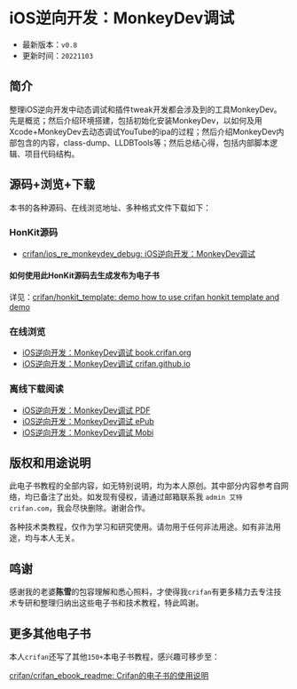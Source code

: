 # iOS逆向开发：MonkeyDev调试

* 最新版本：`v0.8`
* 更新时间：`20221103`

## 简介

整理iOS逆向开发中动态调试和插件tweak开发都会涉及到的工具MonkeyDev。先是概览；然后介绍环境搭建，包括初始化安装MonkeyDev，以如何及用Xcode+MonkeyDev去动态调试YouTube的ipa的过程；然后介绍MonkeyDev内部包含的内容，class-dump、LLDBTools等；然后总结心得，包括内部脚本逻辑、项目代码结构。

## 源码+浏览+下载

本书的各种源码、在线浏览地址、多种格式文件下载如下：

### HonKit源码

* [crifan/ios_re_monkeydev_debug: iOS逆向开发：MonkeyDev调试](https://github.com/crifan/ios_re_monkeydev_debug)

#### 如何使用此HonKit源码去生成发布为电子书

详见：[crifan/honkit_template: demo how to use crifan honkit template and demo](https://github.com/crifan/honkit_template)

### 在线浏览

* [iOS逆向开发：MonkeyDev调试 book.crifan.org](https://book.crifan.org/books/ios_re_monkeydev_debug/website)
* [iOS逆向开发：MonkeyDev调试 crifan.github.io](https://crifan.github.io/ios_re_monkeydev_debug/website)

### 离线下载阅读

* [iOS逆向开发：MonkeyDev调试 PDF](https://book.crifan.org/books/ios_re_monkeydev_debug/pdf/ios_re_monkeydev_debug.pdf)
* [iOS逆向开发：MonkeyDev调试 ePub](https://book.crifan.org/books/ios_re_monkeydev_debug/epub/ios_re_monkeydev_debug.epub)
* [iOS逆向开发：MonkeyDev调试 Mobi](https://book.crifan.org/books/ios_re_monkeydev_debug/mobi/ios_re_monkeydev_debug.mobi)

## 版权和用途说明

此电子书教程的全部内容，如无特别说明，均为本人原创。其中部分内容参考自网络，均已备注了出处。如发现有侵权，请通过邮箱联系我 `admin 艾特 crifan.com`，我会尽快删除。谢谢合作。

各种技术类教程，仅作为学习和研究使用。请勿用于任何非法用途。如有非法用途，均与本人无关。

## 鸣谢

感谢我的老婆**陈雪**的包容理解和悉心照料，才使得我`crifan`有更多精力去专注技术专研和整理归纳出这些电子书和技术教程，特此鸣谢。

## 更多其他电子书

本人`crifan`还写了其他`150+`本电子书教程，感兴趣可移步至：

[crifan/crifan_ebook_readme: Crifan的电子书的使用说明](https://github.com/crifan/crifan_ebook_readme)
